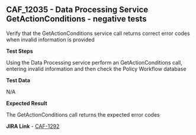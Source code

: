 ## CAF_12035 - Data Processing Service GetActionConditions - negative tests ##

Verify that the GetActionConditions service call returns correct error codes when invalid information is provided

**Test Steps**

Using the Data Processing service perform an GetActionConditions call, entering invalid information and then check the Policy Workflow database

**Test Data**

N/A

**Expected Result**

The GetActionConditions call returns the expected error codes

**JIRA Link** - [CAF-1292](https://jira.autonomy.com/browse/CAF-1292)
